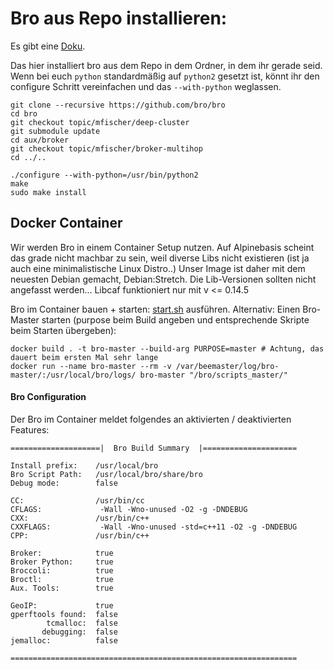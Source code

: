 # Bro aus Repo installieren:

Es gibt eine [Doku](https://www.bro.org/development/projects/deep-cluster.html).

Das hier installiert bro aus dem Repo in dem Ordner, in dem ihr gerade seid. Wenn bei euch ```python``` standardmäßig auf ```python2``` gesetzt ist, könnt ihr den configure Schritt vereinfachen und das ```--with-python``` weglassen.

~~~~
git clone --recursive https://github.com/bro/bro
cd bro
git checkout topic/mfischer/deep-cluster
git submodule update
cd aux/broker
git checkout topic/mfischer/broker-multihop
cd ../..

./configure --with-python=/usr/bin/python2
make
sudo make install
~~~~

## Docker Container

Wir werden Bro in einem Container Setup nutzen. Auf Alpinebasis scheint das grade nicht machbar zu sein, weil diverse Libs nicht existieren (ist ja auch eine minimalistische Linux Distro..) Unser Image ist daher mit dem neuesten Debian gemacht, Debian:Stretch. Die Lib-Versionen sollten nicht angefasst werden...
Libcaf funktioniert nur mit v <= 0.14.5

Bro im Container bauen + starten: [start.sh](iss/mp-ids-bro/blob/master/start.sh) ausführen.
Alternativ: Einen Bro-Master starten 
(purpose beim Build angeben und entsprechende Skripte beim Starten übergeben):
~~~~
docker build . -t bro-master --build-arg PURPOSE=master # Achtung, das dauert beim ersten Mal sehr lange
docker run --name bro-master --rm -v /var/beemaster/log/bro-master/:/usr/local/bro/logs/ bro-master "/bro/scripts_master/"
~~~~

#### Bro Configuration

Der Bro im Container meldet folgendes an aktivierten / deaktivierten Features:
~~~~
====================|  Bro Build Summary  |=====================

Install prefix:    /usr/local/bro
Bro Script Path:   /usr/local/bro/share/bro
Debug mode:        false

CC:                /usr/bin/cc
CFLAGS:             -Wall -Wno-unused -O2 -g -DNDEBUG
CXX:               /usr/bin/c++
CXXFLAGS:           -Wall -Wno-unused -std=c++11 -O2 -g -DNDEBUG
CPP:               /usr/bin/c++

Broker:            true
Broker Python:     true
Broccoli:          true
Broctl:            true
Aux. Tools:        true

GeoIP:             true
gperftools found:  false
        tcmalloc:  false
       debugging:  false
jemalloc:          false

================================================================
~~~~
